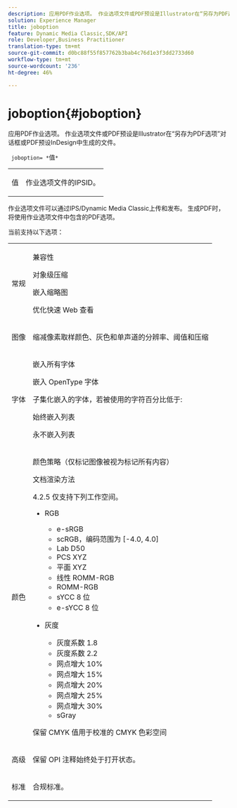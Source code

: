 ```yaml
---
description: 应用PDF作业选项。 作业选项文件或PDF预设是Illustrator在“另存为PDF选项”对话框或PDF预设InDesign中生成的文件。
solution: Experience Manager
title: joboption
feature: Dynamic Media Classic,SDK/API
role: Developer,Business Practitioner
translation-type: tm+mt
source-git-commit: d0bc88f55f857762b3bab4c76d1e3f3dd2733d60
workflow-type: tm+mt
source-wordcount: '236'
ht-degree: 46%

---
```



# joboption{#joboption}

应用PDF作业选项。 作业选项文件或PDF预设是Illustrator在“另存为PDF选项”对话框或PDF预设InDesign中生成的文件。

` joboption= *`值`*`

<table id="simpletable_BA7B58BE0B0740298D45DDEBE7832D93"> 
 <tr class="strow"> 
  <td class="stentry"> <p><span class="codeph"> <span class="varname"> 值</span></span> </p> </td> 
  <td class="stentry"> <p>作业选项文件的IPSID。 </p></td> 
 </tr> 
</table>

作业选项文件可以通过IPS/Dynamic Media Classic上传和发布。 生成PDF时，将使用作业选项文件中包含的PDF选项。

当前支持以下选项：

<table id="simpletable_7E0AE8A06AE54A02AF0107FBEDF73D61"> 
 <tr class="strow"> 
  <td class="stentry"> <p>常规 </p></td> 
  <td class="stentry"> <p> 兼容性 </p> <p> 对象级压缩 </p> <p> 嵌入缩略图 </p> <p> 优化快速 Web 查看 </p> </td> 
 </tr> 
 <tr class="strow"> 
  <td class="stentry"> <p>图像 </p></td> 
  <td class="stentry"> <p> 缩减像素取样颜色、灰色和单声道的分辨率、阈值和压缩 </p> </td> 
 </tr> 
 <tr class="strow"> 
  <td class="stentry"> <p>字体 </p></td> 
  <td class="stentry"> <p> 嵌入所有字体 </p> <p> 嵌入 OpenType 字体 </p> <p> 子集化嵌入的字体，若被使用的字符百分比低于: </p> <p> 始终嵌入列表 </p> <p> 永不嵌入列表 </p> </td> 
 </tr> 
 <tr class="strow"> 
  <td class="stentry"> <p>颜色 </p></td> 
  <td class="stentry"> <p> 颜色策略（仅标记图像被视为标记所有内容） </p> <p> 文档渲染方法 </p> <p> 4.2.5 仅支持下列工作空间。 </p> <p> 
    <ul id="ul_3F3EFDFB6A3340978AE31DEDF0FDA2C8"> 
     <li id="li_17A9FA99D6CA4C5182E383A85F0E3C90"> RGB <p> 
       <ul id="ul_1DD0C264DA1248319E751ADD18140C6D"> 
        <li id="li_B91B4D0C1D80442EB8690933AFA1F093"> e-sRGB </li> 
        <li id="li_D7F8C500DF5E4CBC8FFA4FEFB8E4E036"> scRGB，编码范围为 [-4.0, 4.0] </li> 
        <li id="li_942CD69732984E16A71C2F75EC5B5245"> Lab D50 </li> 
        <li id="li_7063B9E98D1E4946AC8F0EF7BC988806"> PCS XYZ </li> 
        <li id="li_5809447576B147B68630C4B7EC2E7870"> 平面 XYZ </li> 
        <li id="li_3B5DA42A04124A6BAA12343AFC19F620">线性 ROMM-RGB </li> 
        <li id="li_DEC3028FA9C34176B761D12B7179B44F">ROMM-RGB </li> 
        <li id="li_3E7E7C4A680C4E3EADE0A26048ECF1F4"> sYCC 8 位 </li> 
        <li id="li_16A615C9A74D443AB3C63B3FE3AB5443"> e-sYCC 8 位 </li> 
       </ul> </p> </li> 
     <li id="li_AFA6D4D8C0624AA495E2EB2F0F0C7F7B">灰度 <p> 
       <ul id="ul_945389DD426F44C09EB9C7F23933CB77"> 
        <li id="li_DB0AE3DFFC184480BB91666FF1BB4776">灰度系数 1.8 </li> 
        <li id="li_755C556ED94740D1BD30EBE67018E074">灰度系数 2.2 </li> 
        <li id="li_67437440AFB54B7686333A55233AA87F">网点增大 10% </li> 
        <li id="li_0D6CA6004EC84048B5F2198406F4F343">网点增大 15% </li> 
        <li id="li_1AFD11C23AB147978559D8F00BFB3142">网点增大 20% </li> 
        <li id="li_6CD5ACEF6B0B49E8BACA8264FE0E9C44"> 网点增大 25% </li> 
        <li id="li_AB5F1FA7111041BD82353E02A284A546">网点增大 30% </li> 
        <li id="li_7433278AE8054AD28BD38A0A6E4EF7EF"> sGray </li> 
       </ul> </p> </li> 
    </ul> </p> <p> 保留 CMYK 值用于校准的 CMYK 色彩空间 </p> </td> 
 </tr> 
 <tr class="strow"> 
  <td class="stentry"> <p>高级 </p></td> 
  <td class="stentry"> <p>保留 OPI 注释始终处于打开状态。 </p></td> 
 </tr> 
 <tr class="strow"> 
  <td class="stentry"> <p>标准 </p></td> 
  <td class="stentry"> <p>合规标准。 </p></td> 
 </tr> 
</table>

